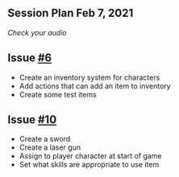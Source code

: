 ## Session Plan Feb 7, 2021
_Check your audio_

## Issue [#6](https://github.com/tredfern/terminus/issues/6)
  - Create an inventory system for characters
  - Add actions that can add an item to inventory
  - Create some test items

## Issue [#10](https://github.com/tredfern/terminus/issues/10)
  - Create a sword
  - Create a laser gun
  - Assign to player character at start of game
  - Set what skills are appropriate to use item
  